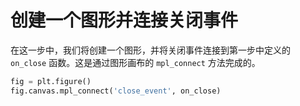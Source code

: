 # 创建一个图形并连接关闭事件

在这一步中，我们将创建一个图形，并将关闭事件连接到第一步中定义的 `on_close` 函数。这是通过图形画布的 `mpl_connect` 方法完成的。

```python
fig = plt.figure()
fig.canvas.mpl_connect('close_event', on_close)
```
